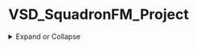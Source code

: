 # VSD_SquadronFM_Project
<details>
  <summary>
Expand or Collapse
  </summary>
  
## Steps

<details>
  <summary>
Expand or Collapse
  </summary>

### Step 1: Understanding the verilog code:

<details>
  <summary>
Expand or Collapse
  </summary>



### Place where you can find the Verilog code:

<details>
  <summary>
Expand or Collapse
  </summary>

### You can find the verilog in the top.v file of any led  in the github repo given by you.

1) Link of the github repo:
   https://github.com/thesourcerer8/VSDSquadron_FM/blob/main

2) Link of the verilog code:
   https://github.com/thesourcerer8/VSDSquadron_FM/blob/main/led_blue/top.v

### Note: Here I have took blue led for Verilog code.


 </details>
  
### Purpose of the Verilog code:

  <details>
  <summary>
Expand or Collapse
  </summary>


### This Verilog code is responsible for controlling the RGB LED on the VSDSquadron FPGA Mini Board. Here’s what’s happening under it:

### 1) Outputs:

  a) led_red, led_blue, led_green --> These control the three colors of the onboard LED.

  b) testwire --> A test signal output for debugging.

### 2) Inputs:

  a) hw_clk --> The clock input from the board’s built-in oscillator.

 </details>
  
### How it works:

  <details>
  <summary>
Expand or Collapse
  </summary>

### 1) Using the Internal Oscillator:

  a) The FPGA has an internal clock generator that keeps everything running on time.

  b) This oscillator is set to a specific frequency to control the LED.

### 2) Counting Clock Cycles:

  a) A counter keeps track of time using the oscillator’s clock signal.

  b) This allows us to control the timing of the LED blinks.

### 3) Controlling the RGB LED:

  a) The logic inside the Verilog code turns the LED on and off at specific intervals.

  b) It ensures the LED doesn’t get too bright by setting current limits.

  </details>
  
### Verilog Code (top.v):

  <details>
  <summary>
Expand or Collapse
  </summary>

    module top (
    output led_red,
    output led_blue,
    output led_green,
    output testwire,
    input hw_clk
    );

    reg [23:0] counter;

    always @(posedge hw_clk) begin
        counter <= counter + 1;
    end

    assign led_red   = counter[23];  // Red LED blinks at a slower rate
    assign led_blue  = counter[22];  // Blue LED blinks slightly faster
    assign led_green = counter[21];  // Green LED blinks even faster
    assign testwire  = counter[20];  // Debug signal

    endmodule

### This is the Verilog code in led_blue (top.v) of the github repo

 1) Link of the verilog code:
    https://github.com/thesourcerer8/VSDSquadron_FM/blob/main/led_blue/top.v

 </details>
 </details>
 

  
  
  
### Step 2: Assigning Pins with the PCF File:
<details>
  <summary>
Expand or Collapse
  </summary>
  </summary>



### Place where you can find the pins cofiguration file (PCF) :

<details>
  <summary>
Expand or Collapse
  </summary>

### You can find the verilog in the VSDSquadronFM.pcf file of any led in the github repo given by you.
1) Link of the github repo:
   https://github.com/thesourcerer8/VSDSquadron_FM/blob/main
   
2) Link of the pins cofiguration file (PCF) github repo:
   https://github.com/thesourcerer8/VSDSquadron_FM/blob/main/led_blue/VSDSquadronFM.pcf

### Note: Here I have took blue led for Verilog code.


  </details>

### Pin Mapping and Significance:
<details>
<summary>
Expand or Collapse
  </summary>

### This file maps the signals in our Verilog code to actual pins on the FPGA. Here’s the mapping along with the role of each connection:

<summary>
<summary>

### led_red:
<details>
<summary>
Expand or Collapse
  </summary>
  
### Link of the red led's pcf file:
   https://github.com/thesourcerer8/VSDSquadron_FM/blob/main/led_red/VSDSquadronFM.pcf
### 1) FPGA pins: 39
### 2) Purpose: Controls the red channel of the RGB LED. The Verilog code sets this pin high or low based on timing logic to turn the red light on or off.

<summary>
<summary>

### led_blue:
<details>
<summary>
Expand or Collapse
  </summary>

### Link of the blue led's pcf file:
   https://github.com/thesourcerer8/VSDSquadron_FM/blob/main/led_blue/VSDSquadronFM.pcf
 ### 1) FPGA pins: 40
 ### 2) Purpose: Controls the blue channel of the RGB LED. The Verilog module manipulates this pin to create blinking or color effects.

<summary>
<summary>

### led_green:
<details>
<summary>
Expand or Collapse
  </summary>
  
### Link of the green led's pcf file:
   https://github.com/thesourcerer8/VSDSquadron_FM/blob/main/led_green/VSDSquadronFM.pcf
 ### 1) FPGA pins: 41
 ### 2) Purpose: Controls the green channel of the RGB LED. It works in conjunction with the other two LED pins to mix colors.


<summary>
<summary>

### hw_clk:
<details>
<summary>
Expand or Collapse
  </summary>
  
 ### Link of the hw_clk's pcf file:
https://github.com/thesourcerer8/VSDSquadron_FM/blob/main/led_white/VSDSquadronFM.pcf
  
 ### 1) FPGA pins: 20
 ### 2) Purpose: Receives the clock signal from the onboard oscillator. This signal is crucial for the counter logic in Verilog, which determines LED blinking speed.

<summary>
<summary>

### testwire:
<details>
<summary>
Expand or Collapse
  </summary>
  
  ### Link of the testwire's pcf file:
   https://github.com/thesourcerer8/VSDSquadron_FM/blob/main/led_white/VSDSquadronFM.pcf
 ### 1) FPGA pins: 17
 ### 2) Purpose: This is an auxiliary output that can be used for debugging. It can carry signals that help monitor internal operations.

  </details>
  
### Verilog Code (top.v):

  <details>
  <summary>
Expand or Collapse
  </summary>
  
### 1) The LED signals must be assigned correctly to their respective FPGA pins so that they physically control the onboard RGB LED.

### 2) The hw_clk input is essential because the Verilog logic relies on a timed clock signal to function correctly.

### 3) The testwire pin can be useful when debugging timing or signal logic, helping to ensure the FPGA is functioning as expected.

### 4) These mappings were confirmed using the VSDSquadron FPGA Mini Board Datasheet.

 
